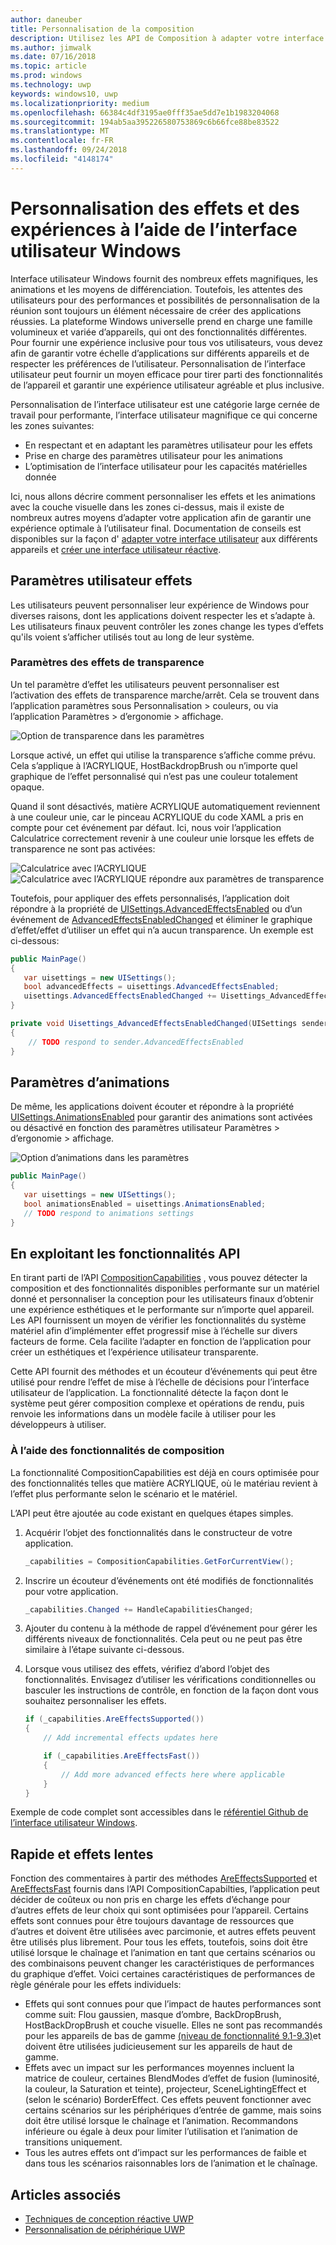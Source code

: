 ```yaml
---
author: daneuber
title: Personnalisation de la composition
description: Utilisez les API de Composition à adapter votre interface utilisateur, optimiser les performances et prendre en charge des paramètres utilisateur et les caractéristiques de l’appareil.
ms.author: jimwalk
ms.date: 07/16/2018
ms.topic: article
ms.prod: windows
ms.technology: uwp
keywords: windows10, uwp
ms.localizationpriority: medium
ms.openlocfilehash: 66384c4df3195ae0fff35ae5dd7e1b1983204068
ms.sourcegitcommit: 194ab5aa395226580753869c6b66fce88be83522
ms.translationtype: MT
ms.contentlocale: fr-FR
ms.lasthandoff: 09/24/2018
ms.locfileid: "4148174"
---
```

# <a name="tailoring-effects--experiences-using-windows-ui"></a>Personnalisation des effets et des expériences à l’aide de l’interface utilisateur Windows

Interface utilisateur Windows fournit des nombreux effets magnifiques, les animations et les moyens de différenciation. Toutefois, les attentes des utilisateurs pour des performances et possibilités de personnalisation de la réunion sont toujours un élément nécessaire de créer des applications réussies. La plateforme Windows universelle prend en charge une famille volumineux et variée d’appareils, qui ont des fonctionnalités différentes. Pour fournir une expérience inclusive pour tous vos utilisateurs, vous devez afin de garantir votre échelle d’applications sur différents appareils et de respecter les préférences de l’utilisateur. Personnalisation de l’interface utilisateur peut fournir un moyen efficace pour tirer parti des fonctionnalités de l’appareil et garantir une expérience utilisateur agréable et plus inclusive.

Personnalisation de l’interface utilisateur est une catégorie large cernée de travail pour performante, l’interface utilisateur magnifique ce qui concerne les zones suivantes:

- En respectant et en adaptant les paramètres utilisateur pour les effets
- Prise en charge des paramètres utilisateur pour les animations
- L’optimisation de l’interface utilisateur pour les capacités matérielles donnée

Ici, nous allons décrire comment personnaliser les effets et les animations avec la couche visuelle dans les zones ci-dessus, mais il existe de nombreux autres moyens d’adapter votre application afin de garantir une expérience optimale à l’utilisateur final. Documentation de conseils est disponibles sur la façon d' [adapter votre interface utilisateur](/design/layout/screen-sizes-and-breakpoints-for-responsive-design.md) aux différents appareils et [créer une interface utilisateur réactive](/design/layout/responsive-design.md).

## <a name="user-effects-settings"></a>Paramètres utilisateur effets

Les utilisateurs peuvent personnaliser leur expérience de Windows pour diverses raisons, dont les applications doivent respecter les et s’adapte à. Les utilisateurs finaux peuvent contrôler les zones change les types d’effets qu'ils voient s’afficher utilisés tout au long de leur système.

### <a name="transparency-effects-settings"></a>Paramètres des effets de transparence

Un tel paramètre d’effet les utilisateurs peuvent personnaliser est l’activation des effets de transparence marche/arrêt. Cela se trouvent dans l’application paramètres sous Personnalisation > couleurs, ou via l’application Paramètres > d’ergonomie > affichage.

![Option de transparence dans les paramètres](images/tailoring-transparency-setting.png)

Lorsque activé, un effet qui utilise la transparence s’affiche comme prévu. Cela s’applique à l’ACRYLIQUE, HostBackdropBrush ou n’importe quel graphique de l’effet personnalisé qui n’est pas une couleur totalement opaque.

Quand il sont désactivés, matière ACRYLIQUE automatiquement reviennent à une couleur unie, car le pinceau ACRYLIQUE du code XAML a pris en compte pour cet événement par défaut. Ici, nous voir l’application Calculatrice correctement revenir à une couleur unie lorsque les effets de transparence ne sont pas activées:

![Calculatrice avec l’ACRYLIQUE](images/tailoring-acrylic.png)
![Calculatrice avec l’ACRYLIQUE répondre aux paramètres de transparence](images/tailoring-acrylic-fallback.png)

Toutefois, pour appliquer des effets personnalisés, l’application doit répondre à la propriété de [UISettings.AdvancedEffectsEnabled](https://docs.microsoft.com/uwp/api/windows.ui.viewmanagement.uisettings.advancedeffectsenabledchanged) ou d’un événement de [AdvancedEffectsEnabledChanged](https://docs.microsoft.com/uwp/api/windows.ui.viewmanagement.uisettings.advancedeffectsenabledchanged) et éliminer le graphique d’effet/effet d’utiliser un effet qui n’a aucun transparence. Un exemple est ci-dessous:

```cs
public MainPage()
{
   var uisettings = new UISettings();
   bool advancedEffects = uisettings.AdvancedEffectsEnabled;
   uisettings.AdvancedEffectsEnabledChanged += Uisettings_AdvancedEffectsEnabledChanged;
}

private void Uisettings_AdvancedEffectsEnabledChanged(UISettings sender, object args)
{
    // TODO respond to sender.AdvancedEffectsEnabled
}
```

## <a name="animations-settings"></a>Paramètres d’animations

De même, les applications doivent écouter et répondre à la propriété [UISettings.AnimationsEnabled](https://docs.microsoft.com/uwp/api/windows.ui.viewmanagement.uisettings.animationsenabled) pour garantir des animations sont activées ou désactivé en fonction des paramètres utilisateur Paramètres > d’ergonomie > affichage.

![Option d’animations dans les paramètres](images/tailoring-animations-setting.png)

```cs
public MainPage()
{
   var uisettings = new UISettings();
   bool animationsEnabled = uisettings.AnimationsEnabled;
   // TODO respond to animations settings
}

```

## <a name="leveraging-the-capabilities-api"></a>En exploitant les fonctionnalités API

En tirant parti de l’API [CompositionCapabilities](/uwp/api/windows.ui.composition.compositioncapabilities) , vous pouvez détecter la composition et des fonctionnalités disponibles performante sur un matériel donné et personnaliser la conception pour les utilisateurs finaux d’obtenir une expérience esthétiques et le performante sur n’importe quel appareil. Les API fournissent un moyen de vérifier les fonctionnalités du système matériel afin d’implémenter effet progressif mise à l’échelle sur divers facteurs de forme. Cela facilite l’adapter en fonction de l’application pour créer un esthétiques et l’expérience utilisateur transparente.

Cette API fournit des méthodes et un écouteur d’événements qui peut être utilisé pour rendre l’effet de mise à l’échelle de décisions pour l’interface utilisateur de l’application. La fonctionnalité détecte la façon dont le système peut gérer composition complexe et opérations de rendu, puis renvoie les informations dans un modèle facile à utiliser pour les développeurs à utiliser.

### <a name="using-composition-capabilities"></a>À l’aide des fonctionnalités de composition

La fonctionnalité CompositionCapabilities est déjà en cours optimisée pour des fonctionnalités telles que matière ACRYLIQUE, où le matériau revient à l’effet plus performante selon le scénario et le matériel.

L’API peut être ajoutée au code existant en quelques étapes simples.

1. Acquérir l’objet des fonctionnalités dans le constructeur de votre application.

    ```cs
    _capabilities = CompositionCapabilities.GetForCurrentView();
    ```

1. Inscrire un écouteur d’événements ont été modifiés de fonctionnalités pour votre application.

    ```cs
    _capabilities.Changed += HandleCapabilitiesChanged;
    ```

1. Ajouter du contenu à la méthode de rappel d’événement pour gérer les différents niveaux de fonctionnalités. Cela peut ou ne peut pas être similaire à l’étape suivante ci-dessous.
1. Lorsque vous utilisez des effets, vérifiez d’abord l’objet des fonctionnalités. Envisagez d’utiliser les vérifications conditionnelles ou basculer les instructions de contrôle, en fonction de la façon dont vous souhaitez personnaliser les effets.

    ```cs
    if (_capabilities.AreEffectsSupported())
    {
        // Add incremental effects updates here

        if (_capabilities.AreEffectsFast())
        {
            // Add more advanced effects here where applicable
        }
    }
    ```

Exemple de code complet sont accessibles dans le [référentiel Github de l’interface utilisateur Windows](https://github.com/Microsoft/WindowsUIDevLabs/tree/master/SampleGallery/Samples/SDK%2015063/CompCapabilities).

## <a name="fast-vs-slow-effects"></a>Rapide et effets lentes

Fonction des commentaires à partir des méthodes [AreEffectsSupported](/uwp/api/windows.ui.composition.compositioncapabilities.areeffectssupported) et [AreEffectsFast](/uwp/api/windows.ui.composition.compositioncapabilities.areeffectsfast) fournis dans l’API CompositionCapabilties, l’application peut décider de coûteux ou non pris en charge les effets d’échange pour d’autres effets de leur choix qui sont optimisées pour l’appareil. Certains effets sont connues pour être toujours davantage de ressources que d’autres et doivent être utilisées avec parcimonie, et autres effets peuvent être utilisés plus librement. Pour tous les effets, toutefois, soins doit être utilisé lorsque le chaînage et l’animation en tant que certains scénarios ou des combinaisons peuvent changer les caractéristiques de performances du graphique d’effet. Voici certaines caractéristiques de performances de règle générale pour les effets individuels:

- Effets qui sont connues pour que l’impact de hautes performances sont comme suit: Flou gaussien, masque d’ombre, BackDropBrush, HostBackDropBrush et couche visuelle. Elles ne sont pas recommandés pour les appareils de bas de gamme [(niveau de fonctionnalité 9.1-9.3)](https://msdn.microsoft.com/library/windows/desktop/ff476876(v=vs.85).aspx)et doivent être utilisées judicieusement sur les appareils de haut de gamme.
- Effets avec un impact sur les performances moyennes incluent la matrice de couleur, certaines BlendModes d’effet de fusion (luminosité, la couleur, la Saturation et teinte), projecteur, SceneLightingEffect et (selon le scénario) BorderEffect. Ces effets peuvent fonctionner avec certains scénarios sur les périphériques d’entrée de gamme, mais soins doit être utilisé lorsque le chaînage et l’animation. Recommandons inférieure ou égale à deux pour limiter l’utilisation et l’animation de transitions uniquement.
- Tous les autres effets ont d’impact sur les performances de faible et dans tous les scénarios raisonnables lors de l’animation et le chaînage.

## <a name="related-articles"></a>Articles associés

- [Techniques de conception réactive UWP](https://docs.microsoft.com/windows/uwp/design/layout/responsive-design)
- [Personnalisation de périphérique UWP](https://docs.microsoft.com/windows/uwp/design/layout/screen-sizes-and-breakpoints-for-responsive-design)
